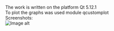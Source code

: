 The work is written on the platform Qt 5.12.1<br>
To plot the graphs was used module qcustomplot<br>
Screenshots:<br>
![Image alt](https://github.com/konradd1337/Dip_work-Cpp/tree/master/screenshots/scr01.jpg)
